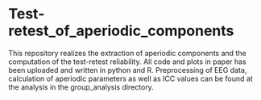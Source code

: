 # Test-retest_of_aperiodic_components
This repository  realizes the extraction of aperiodic components and the computation of the test-retest reliability. 
All code and plots in paper has been uploaded and written in python and R.
Preprocessing of EEG data, calculation of aperiodic parameters as well as ICC values can be found at the analysis in the group_analysis directory.
